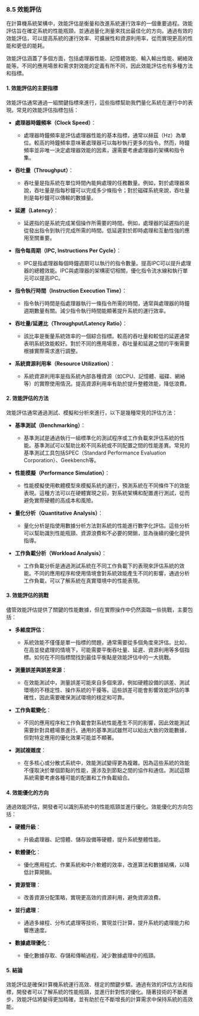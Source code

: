 ### 8.5 效能評估

在計算機系統架構中，效能評估是衡量和改進系統運行效率的一個重要過程。效能評估旨在確定系統的性能瓶頸，並通過量化測量來找出最佳化的方向。通過有效的效能評估，可以提高系統的運行效率、可擴展性和資源利用率，從而實現更高的性能和更低的能耗。

效能評估涵蓋了多個方面，包括處理器性能、記憶體效能、輸入輸出性能、網絡效能等。不同的應用場景和需求對效能的定義有所不同，因此效能評估也有多種方法和指標。

#### 1. 效能評估的主要指標

效能評估通常通過一組關鍵指標來進行，這些指標幫助我們量化系統在運行中的表現。常見的效能評估指標包括：

- **處理器時鐘頻率（Clock Speed）**：
  - 處理器時鐘頻率是評估處理器性能的基本指標，通常以赫茲（Hz）為單位。較高的時鐘頻率意味著處理器可以每秒執行更多的指令。然而，時鐘頻率並非唯一決定處理器效能的因素，還需要考慮處理器的架構和指令集。

- **吞吐量（Throughput）**：
  - 吞吐量是指系統在單位時間內能夠處理的任務數量。例如，對於處理器來說，吞吐量是指每秒鐘可以完成多少條指令；對於磁碟系統來說，吞吐量則是每秒鐘可以傳輸的數據量。

- **延遲（Latency）**：
  - 延遲指的是系統完成某個操作所需要的時間。例如，處理器的延遲指的是從發出指令到執行完成所需的時間。低延遲對於即時處理和互動性強的應用至關重要。

- **指令每周期（IPC, Instructions Per Cycle）**：
  - IPC是指處理器每個時鐘週期可以執行的指令數量。提高IPC可以提升處理器的總體效能。IPC與處理器的架構密切相關，優化指令流水線和執行單元可以提高IPC。

- **指令執行時間（Instruction Execution Time）**：
  - 指令執行時間是指處理器執行一條指令所需的時間，通常與處理器的時鐘週期數量有關。減少指令執行時間能顯著提升系統的運行效率。

- **吞吐量/延遲比（Throughput/Latency Ratio）**：
  - 該比率是衡量系統效率的一個綜合指標。較高的吞吐量和較低的延遲通常表明系統效能較好。對於不同的應用場景，吞吐量和延遲之間的平衡需要根據實際需求進行調整。

- **系統資源利用率（Resource Utilization）**：
  - 系統資源利用率是指系統內部各種資源（如CPU、記憶體、磁碟、網絡等）的實際使用情況。提高資源利用率有助於提升整體效能，降低浪費。

#### 2. 效能評估的方法

效能評估通常通過測試、模擬和分析來進行，以下是幾種常見的評估方法：

- **基準測試（Benchmarking）**：
  - 基準測試是通過執行一組標準化的測試程序或工作負載來評估系統的性能。基準測試可以幫助比較不同系統或不同配置之間的性能差異。常見的基準測試工具包括SPEC（Standard Performance Evaluation Corporation）、Geekbench等。

- **性能模擬（Performance Simulation）**：
  - 性能模擬使用軟體模型來模擬系統的運行，預測系統在不同條件下的效能表現。這種方法可以在硬體實現之前，對系統架構和配置進行測試，從而避免實際硬體的高成本和風險。

- **量化分析（Quantitative Analysis）**：
  - 量化分析是指使用數據分析方法對系統的性能進行數字化評估。這些分析可以幫助識別性能瓶頸、資源浪費和不必要的開銷，並為後續的優化提供指導。

- **工作負載分析（Workload Analysis）**：
  - 工作負載分析是通過測試系統在不同工作負載下的表現來評估系統的效能。不同的應用程序和使用情境會對系統效能產生不同的影響，通過分析工作負載，可以了解系統在真實環境中的性能表現。

#### 3. 效能評估的挑戰

儘管效能評估提供了關鍵的性能數據，但在實際操作中仍然面臨一些挑戰，主要包括：

- **多維度評估**：
  - 系統效能不僅僅是單一指標的問題，通常需要從多個角度來評估。比如，在高並發處理的情境下，可能需要平衡吞吐量、延遲、資源利用等多個指標。如何在不同指標間找到最佳平衡點是效能評估中的一大挑戰。

- **測量誤差與誤差來源**：
  - 在效能測試中，測量誤差可能來自多個來源，例如硬體設備的誤差、測試環境的不穩定性、操作系統的干擾等。這些誤差可能會影響效能評估的準確性，因此需要確保測試環境的穩定和可靠。

- **工作負載變化**：
  - 不同的應用程序和工作負載會對系統性能產生不同的影響，因此效能測試需要針對具體場景進行。通用的基準測試雖然可以給出大致的效能數據，但對特定應用的優化效果可能並不顯著。

- **測試複雜度**：
  - 在多核心或分散式系統中，效能測試變得更為複雜。因為這些系統的效能不僅取決於單個節點的性能，還涉及到節點之間的協作和通信。測試這類系統需要考慮各種可能的配置和工作負載組合。

#### 4. 效能優化的方向

通過效能評估，開發者可以識別系統中的性能瓶頸並進行優化。效能優化的方向包括：

- **硬體升級**：
  - 升級處理器、記憶體、儲存設備等硬體，提升系統整體性能。

- **軟體優化**：
  - 優化應用程式、作業系統和中介軟體的效率，改進算法和數據結構，以降低計算開銷。

- **資源管理**：
  - 改善資源分配策略，實現更高效的資源利用，避免資源浪費。

- **並行處理**：
  - 通過多線程、分布式處理等技術，實現並行計算，提升系統的處理能力和響應速度。

- **數據處理優化**：
  - 優化數據存取、存儲和傳輸過程，減少數據處理中的瓶頸。

#### 5. 結論

效能評估是確保計算機系統運行高效、穩定的關鍵步驟。通過有效的評估方法和指標，開發者可以了解系統的性能瓶頸，並進行針對性的優化。隨著技術的不斷進步，效能評估將變得更加精確，並有助於在不斷增長的計算需求中保持系統的高效能。